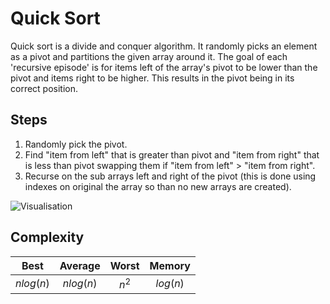 # Quick Sort

Quick sort is a divide and conquer algorithm. It randomly picks an element as a pivot and partitions the given array around it. The goal of each 'recursive episode' is for items left of the array's pivot to be lower than the pivot and items right to be higher. This results in the pivot being in its correct position.

## Steps

1. Randomly pick the pivot.
2. Find "item from left" that is greater than pivot and "item from right" that is less than pivot swapping them if "item from left" > "item from right".
3. Recurse on the sub arrays left and right of the pivot (this is done using indexes on original the array so than no new arrays are created).


![Visualisation](https://upload.wikimedia.org/wikipedia/commons/9/9c/Quicksort-example.gif)


## Complexity

| Best | Average | Worst | Memory |
|:----:|:-------:|:-----:| :----: |
| $nlog(n)$ | $nlog(n)$ | $n^2$ | $log(n)$ |